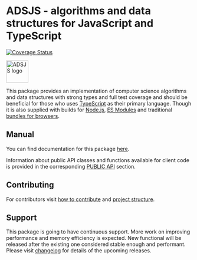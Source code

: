 # ADSJS - algorithms and data structures for JavaScript and TypeScript
[![Coverage Status](https://coveralls.io/repos/github/alex-myznikov/ads-js/badge.svg?branch=master)](https://coveralls.io/github/alex-myznikov/ads-js?branch=master)

<img src="https://blobscdn.gitbook.com/v0/b/gitbook-28427.appspot.com/o/spaces%2F-Lxzf4cV7ERPgE26oJ60%2Favatar.png?alt=media" alt="ADSJS logo" width="60">

This package provides an implementation of computer science algorithms and data structures with strong types and full test coverage and should be beneficial for those who uses [TypeScript](https://alex-myznikov.gitbook.io/adsjs/getting-started/ts) as their primary language. Though it is also supplied with builds for [Node.js](https://alex-myznikov.gitbook.io/adsjs/getting-started/nodejs), [ES Modules](https://alex-myznikov.gitbook.io/adsjs/getting-started/esmodules) and traditional [bundles for browsers](https://alex-myznikov.gitbook.io/adsjs/getting-started/browsers).

## Manual

You can find documentation for this package [here](https://alex-myznikov.gitbook.io/adsjs/).

Information about public API classes and functions available for client code is provided in the corresponding [PUBLIC API](https://alex-myznikov.gitbook.io/adsjs/api/how-to-read) section.

## Contributing

For contributors visit [how to contribute](https://alex-myznikov.gitbook.io/adsjs/contribution-notes/how-to-contribute) and [project structure](https://alex-myznikov.gitbook.io/adsjs/contribution-notes/project-structure).

## Support

This package is going to have continuous support. More work on improving performance and memory efficiency is expected. New functional will be released after the existing one considered stable enough and performant. Please visit [changelog](https://alex-myznikov.gitbook.io/adsjs/changelog) for details of the upcoming releases.
